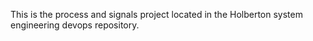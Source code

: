 This is the process and signals project located in the Holberton system engineering devops repository.
